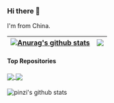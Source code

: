 ### Hi there 👋

I'm from China.


| <a href="https://github.com/pinzi/github-readme-stats"><img align="center" src="https://github-readme-stats.vercel.app/api?username=pinzi&&show_icons=true&theme=buefy&count_private=true&include_all_commits=true" alt="Anurag's github stats" /></a> | <a href="https://github.com/pinzi/github-readme-stats"><img align="center" src="https://github-readme-stats.vercel.app/api/top-langs/?username=pinzi&layout=compact&theme=buefy&hide_border=true" /></a> |
| ------------- | ------------- |

#### Top Repositories


<a href="https://github.com/pinzi/Nancy.FixQueryDictionary">
  <img align="center" src="https://github-readme-stats.vercel.app/api/pin/?username=pinzi&repo=Nancy.FixQueryDictionary&theme=buefy" />
</a>
<a href="https://github.com/pinzi/GeTui-PushApi-ServerSDK-V2">
  <img align="center" src="https://github-readme-stats.vercel.app/api/pin/?username=pinzi&repo=GeTui-PushApi-ServerSDK-V2&theme=buefy" />
</a>


####

![pinzi's github stats](https://github-readme-stats.vercel.app/api?username=pinzi&theme=radical&show_icons=true&theme=radical&count_private=true&include_all_commits=true)
